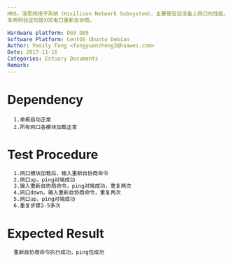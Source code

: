 ```yaml
---
HNS，海思网络子系统（Hisilicon Network Subsystem），主要是验证设备上网口的性能。
本用例验证的是XGE电口重新自协商。

Hardware platform: D03 D05  
Software Platform: CentOS Ubuntu Debian 
Author: Vasily Fang <fangyuanzheng3@huawei.com>  
Date: 2017-11-16
Categories: Estuary Documents  
Remark:
---
```


# Dependency
```
  1.单板启动正常
  2.所有网口各模块加载正常
```

# Test Procedure
```bash
  1.网口模块加载后，输入重新自协商命令
  2.网口up，ping对端成功
  3.输入重新自协商命令，ping对端成功，重复两次
  4.网口down，输入重新自协商命令，重复两次
  5.网口up，ping对端成功
  6.重复步骤2-5多次
```

# Expected Result
```bash
  重新自协商命令执行成功，ping包成功
```
